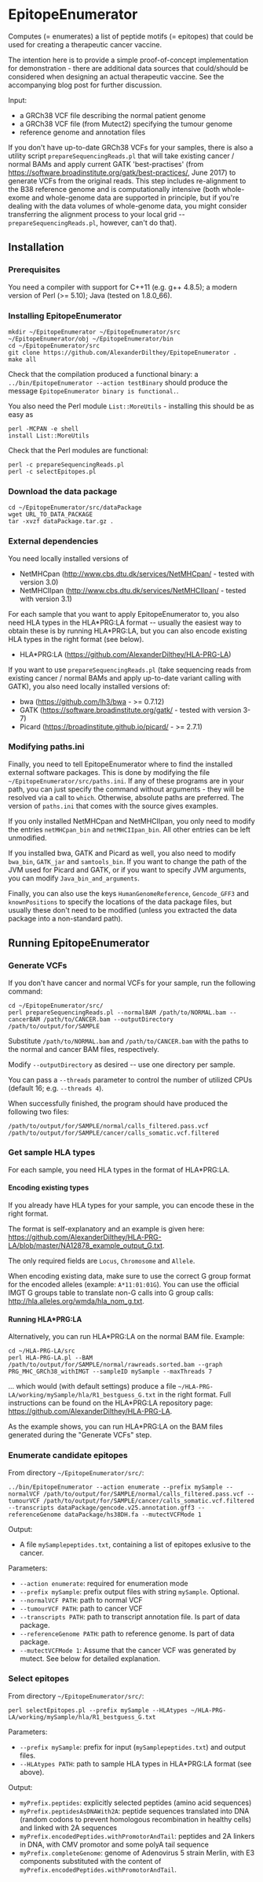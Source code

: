 # EpitopeEnumerator #

Computes (= enumerates) a list of peptide motifs (= epitopes) that could be used for creating a therapeutic cancer vaccine.

The intention here is to provide a simple proof-of-concept implementation for demonstration - there are additional data sources that could/should be considered when designing an actual therapeutic vaccine. See the accompanying blog post for further discussion.

Input:
- a GRCh38 VCF file describing the normal patient genome
- a GRCh38 VCF file (from Mutect2) specifying the tumour genome
- reference genome and annotation files

If you don't have up-to-date GRCh38 VCFs for your samples, there is also a utility script `prepareSequencingReads.pl` that will take existing cancer / normal BAMs and apply current GATK 'best-practises' (from https://software.broadinstitute.org/gatk/best-practices/, June 2017) to generate VCFs from the original reads. This step includes re-alignment to the B38 reference genome and is computationally intensive (both whole-exome and whole-genome data are supported in principle, but if you're dealing with the data volumes of whole-genome data, you might consider transferring the alignment process to your local grid -- `prepareSequencingReads.pl`, however, can't do that).

## Installation ##

### Prerequisites ###
You need a compiler with support for C++11 (e.g. g++ 4.8.5);  a modern version of Perl (>= 5.10); Java (tested on 1.8.0_66).

### Installing EpitopeEnumerator

```
mkdir ~/EpitopeEnumerator ~/EpitopeEnumerator/src ~/EpitopeEnumerator/obj ~/EpitopeEnumerator/bin
cd ~/EpitopeEnumerator/src
git clone https://github.com/AlexanderDilthey/EpitopeEnumerator .
make all
```

Check that the compilation produced a functional binary: a `../bin/EpitopeEnumerator --action testBinary` should produce the message `EpitopeEnumerator binary is functional.`.

You also need the Perl module `List::MoreUtils` - installing this should be as easy as
```
perl -MCPAN -e shell
install List::MoreUtils
```

Check that the Perl modules are functional:

```
perl -c prepareSequencingReads.pl
perl -c selectEpitopes.pl
```
### Download the data package

```
cd ~/EpitopeEnumerator/src/dataPackage
wget URL_TO_DATA_PACKAGE
tar -xvzf dataPackage.tar.gz .
```

### External dependencies ###

You need locally installed versions of
- NetMHCpan (http://www.cbs.dtu.dk/services/NetMHCpan/ - tested with version 3.0)
- NetMHCIIpan (http://www.cbs.dtu.dk/services/NetMHCIIpan/ - tested with version 3.1)

For each sample that you want to apply EpitopeEnumerator to, you also need HLA types in the HLA\*PRG:LA format -- usually the easiest way to obtain these is by running HLA\*PRG:LA, but you can also encode existing HLA types in the right format (see below).
- HLA\*PRG:LA (https://github.com/AlexanderDilthey/HLA-PRG-LA)

If you want to use `prepareSequencingReads.pl` (take sequencing reads from existing cancer / normal BAMs and apply up-to-date variant calling with GATK), you also need locally installed versions of:
- bwa (https://github.com/lh3/bwa - >= 0.7.12)
- GATK (https://software.broadinstitute.org/gatk/ - tested with version 3-7)
- Picard (https://broadinstitute.github.io/picard/ - >= 2.7.1)

### Modifying paths.ini

Finally, you need to tell EpitopeEnumerator where to find the installed external software packages. This is done by modifying the file `~/EpitopeEnumerator/src/paths.ini`. If any of these programs are in your path, you can just specify the command without arguments - they will be resolved via a call to `which`. Otherwise, absolute paths are preferred. The version of `paths.ini` that comes with the source gives examples.

If you only installed NetMHCpan and NetMHCIIpan, you only need to modify the entries `netMHCpan_bin` and `netMHCIIpan_bin`. All other entries can be left unmodified.

If you installed bwa, GATK and Picard as well, you also need to modify `bwa_bin`, `GATK_jar` and `samtools_bin`. If you want to change the path of the JVM used for Picard and GATK, or if you want to specify JVM arguments, you can modify `Java_bin_and_arguments`. 

Finally, you can also use the keys `HumanGenomeReference`, `Gencode_GFF3` and `knownPositions` to specify the locations of the data package files, but usually these don't need to be modified (unless you extracted the data package into a non-standard path).

## Running EpitopeEnumerator ##

### Generate VCFs ###

If you don't have cancer and normal VCFs for your sample, run the following command:

```
cd ~/EpitopeEnumerator/src/
perl prepareSequencingReads.pl --normalBAM /path/to/NORMAL.bam --cancerBAM /path/to/CANCER.bam --outputDirectory /path/to/output/for/SAMPLE
```

Substitute `/path/to/NORMAL.bam` and `/path/to/CANCER.bam` with the paths to the normal and cancer BAM files, respectively.

Modify `--outputDirectory` as desired -- use one directory per sample.

You can pass a ``--threads`` parameter to control the number of utilized CPUs (default 16; e.g. ``--threads 4``).

When successfully finished, the program should have produced the following two files:

```
/path/to/output/for/SAMPLE/normal/calls_filtered.pass.vcf
/path/to/output/for/SAMPLE/cancer/calls_somatic.vcf.filtered
```

### Get sample HLA types ###

For each sample, you need HLA types in the format of HLA\*PRG:LA.

#### Encoding existing types ####
If you already have HLA types for your sample, you can encode these in the right format.

The format is self-explanatory and an example is given here: https://github.com/AlexanderDilthey/HLA-PRG-LA/blob/master/NA12878_example_output_G.txt.

The only required fields are `Locus`, `Chromosome` and `Allele`.

When encoding existing data, make sure to use the correct G group format for the encoded alleles (example: `A*11:01:01G`). You can use the official IMGT G groups table to translate non-G calls into G group calls: http://hla.alleles.org/wmda/hla_nom_g.txt.

#### Running HLA\*PRG:LA ####

Alternatively, you can run HLA\*PRG:LA on the normal BAM file. Example:

```
cd ~/HLA-PRG-LA/src
perl HLA-PRG-LA.pl --BAM /path/to/output/for/SAMPLE/normal/rawreads.sorted.bam --graph PRG_MHC_GRCh38_withIMGT --sampleID mySample --maxThreads 7
```

... which would (with default settings) produce a file `~/HLA-PRG-LA/working/mySample/hla/R1_bestguess_G.txt` in the right format. Full instructions can be found on the HLA\*PRG:LA repository page: https://github.com/AlexanderDilthey/HLA-PRG-LA.

As the example shows, you can run HLA\*PRG:LA on the BAM files generated during the "Generate VCFs" step.

### Enumerate candidate epitopes ###

From directory `~/EpitopeEnumerator/src/`:

```
../bin/EpitopeEnumerator --action enumerate --prefix mySample --normalVCF /path/to/output/for/SAMPLE/normal/calls_filtered.pass.vcf --tumourVCF /path/to/output/for/SAMPLE/cancer/calls_somatic.vcf.filtered --transcripts dataPackage/gencode.v25.annotation.gff3 --referenceGenome dataPackage/hs38DH.fa --mutectVCFMode 1 
```

Output:
- A file `mySamplepeptides.txt`, containing a list of epitopes exlusive to the cancer.

Parameters:
- `--action enumerate`: required for enumeration mode
- `--prefix mySample`: prefix output files with string `mySample`. Optional.
- `--normalVCF PATH`: path to normal VCF
- `--tumourVCF PATH`: path to cancer VCF
- `--transcripts PATH`: path to transcript annotation file. Is part of data package.
- `--referenceGenome PATH`: path to reference genome. Is part of data package.
- `--mutectVCFMode 1`: Assume that the cancer VCF was generated by mutect. See below for detailed explanation.

### Select epitopes ###

From directory `~/EpitopeEnumerator/src/`:

```
perl selectEpitopes.pl --prefix mySample --HLAtypes ~/HLA-PRG-LA/working/mySample/hla/R1_bestguess_G.txt
```

Parameters:
- `--prefix mySample`: prefix for input (`mySamplepeptides.txt`) and output files.
- `--HLAtypes PATH`: path to sample HLA types in HLA\*PRG:LA format (see above).

Output:
- `myPrefix.peptides`: explicitly selected peptides (amino acid sequences)
- `myPrefix.peptidesAsDNAWith2A`: peptide sequences translated into DNA (random codons to prevent homologous recombination in healthy cells) and linked with 2A sequences
- `myPrefix.encodedPeptides.withPromotorAndTail`: peptides and 2A linkers in DNA, with CMV promotor and some polyA tail sequence
- `myPrefix.completeGenome`: genome of Adenovirus 5 strain Merlin, with E3 components substituted with the content of `myPrefix.encodedPeptides.withPromotorAndTail`.


